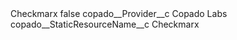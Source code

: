 <?xml version="1.0" encoding="UTF-8"?>
<CustomMetadata xmlns="http://soap.sforce.com/2006/04/metadata" xmlns:xsi="http://www.w3.org/2001/XMLSchema-instance" xmlns:xsd="http://www.w3.org/2001/XMLSchema">
    <label>Checkmarx</label>
    <protected>false</protected>
    <values>
        <field>copado__Provider__c</field>
        <value xsi:type="xsd:string">Copado Labs</value>
    </values>
    <values>
        <field>copado__StaticResourceName__c</field>
        <value xsi:type="xsd:string">Checkmarx</value>
    </values>
</CustomMetadata>
